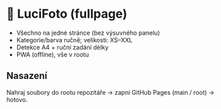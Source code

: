 # 📸 LuciFoto (fullpage)
- Všechno na jedné stránce (bez výsuvného panelu)
- Kategorie/barva ručně; velikosti: XS–XXL
- Detekce A4 + ruční zadání délky
- PWA (offline), vše v rootu

## Nasazení
Nahraj soubory do rootu repozitáře → zapni GitHub Pages (main / root) → hotovo.
